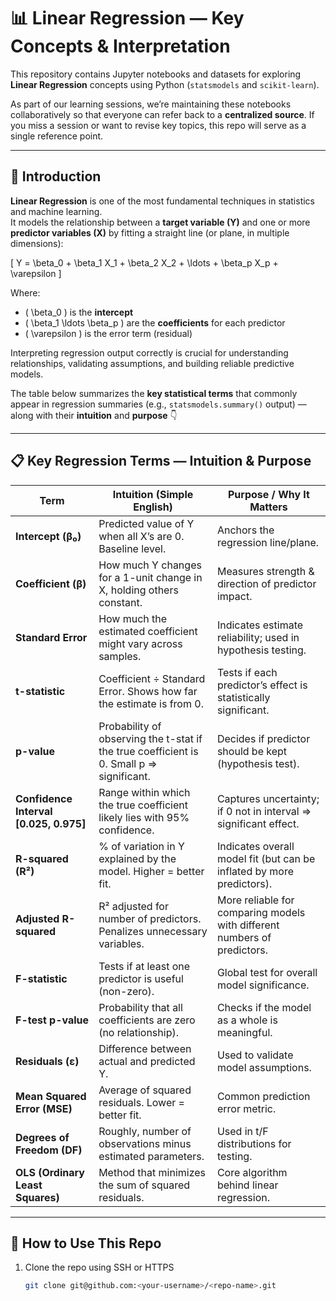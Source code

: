 # 📊 Linear Regression — Key Concepts & Interpretation

This repository contains Jupyter notebooks and datasets for exploring **Linear Regression** concepts using Python (`statsmodels` and `scikit-learn`).  

As part of our learning sessions, we’re maintaining these notebooks collaboratively so that everyone can refer back to a **centralized source**. If you miss a session or want to revise key topics, this repo will serve as a single reference point.

---

## 🧠 Introduction

**Linear Regression** is one of the most fundamental techniques in statistics and machine learning.  
It models the relationship between a **target variable (Y)** and one or more **predictor variables (X)** by fitting a straight line (or plane, in multiple dimensions):

\[
Y = \beta_0 + \beta_1 X_1 + \beta_2 X_2 + \ldots + \beta_p X_p + \varepsilon
\]

Where:
- \( \beta_0 \) is the **intercept**  
- \( \beta_1 \ldots \beta_p \) are the **coefficients** for each predictor  
- \( \varepsilon \) is the error term (residual)

Interpreting regression output correctly is crucial for understanding relationships, validating assumptions, and building reliable predictive models.  

The table below summarizes the **key statistical terms** that commonly appear in regression summaries (e.g., `statsmodels.summary()` output) — along with their **intuition** and **purpose** 👇

---

## 📋 Key Regression Terms — Intuition & Purpose

| Term | Intuition (Simple English) | Purpose / Why It Matters |
|------|-----------------------------|----------------------------|
| **Intercept (β₀)** | Predicted value of Y when all X’s are 0. Baseline level. | Anchors the regression line/plane. |
| **Coefficient (β)** | How much Y changes for a 1-unit change in X, holding others constant. | Measures strength & direction of predictor impact. |
| **Standard Error** | How much the estimated coefficient might vary across samples. | Indicates estimate reliability; used in hypothesis testing. |
| **t-statistic** | Coefficient ÷ Standard Error. Shows how far the estimate is from 0. | Tests if each predictor’s effect is statistically significant. |
| **p-value** | Probability of observing the t-stat if the true coefficient is 0. Small p ⇒ significant. | Decides if predictor should be kept (hypothesis test). |
| **Confidence Interval [0.025, 0.975]** | Range within which the true coefficient likely lies with 95% confidence. | Captures uncertainty; if 0 not in interval ⇒ significant effect. |
| **R-squared (R²)** | % of variation in Y explained by the model. Higher = better fit. | Indicates overall model fit (but can be inflated by more predictors). |
| **Adjusted R-squared** | R² adjusted for number of predictors. Penalizes unnecessary variables. | More reliable for comparing models with different numbers of predictors. |
| **F-statistic** | Tests if at least one predictor is useful (non-zero). | Global test for overall model significance. |
| **F-test p-value** | Probability that all coefficients are zero (no relationship). | Checks if the model as a whole is meaningful. |
| **Residuals (ε)** | Difference between actual and predicted Y. | Used to validate model assumptions. |
| **Mean Squared Error (MSE)** | Average of squared residuals. Lower = better fit. | Common prediction error metric. |
| **Degrees of Freedom (DF)** | Roughly, number of observations minus estimated parameters. | Used in t/F distributions for testing. |
| **OLS (Ordinary Least Squares)** | Method that minimizes the sum of squared residuals. | Core algorithm behind linear regression. |

---

## 📌 How to Use This Repo

1. Clone the repo using SSH or HTTPS  
   ```bash
   git clone git@github.com:<your-username>/<repo-name>.git
